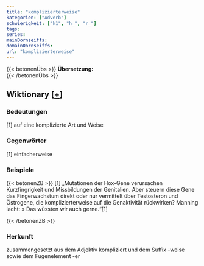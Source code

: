 ```yaml
---
title: "komplizierterweise"
kategorien: ["Adverb"]
schwierigkeit: ["k1", "h_", "r_"]
tags:
series:
mainDornseiffs:
domainDornseiffs:
url: "komplizierterweise"
---
```


{{< betonenÜbs >}}
**Übersetzung:**  
{{< /betonenÜbs >}}

## Wiktionary [[+](https://de.wiktionary.org/wiki/komplizierterweise)]

### Bedeutungen
[1] auf eine komplizierte Art und Weise  

### Gegenwörter
[1] einfacherweise  

### Beispiele
{{< betonenZB >}}
[1] „Mutationen der Hox-Gene verursachen Kurzfingrigkeit und Missbildungen der Genitalien. Aber steuern diese Gene das Fingerwachstum direkt oder nur vermittelt über Testosteron und Östrogene, die komplizierterweise auf die Genaktivität rückwirken? Manning lacht: » Das wüssten wir auch gerne.“[1]  

{{< /betonenZB >}}
### Herkunft
zusammengesetzt aus dem Adjektiv kompliziert und dem Suffix -weise sowie dem Fugenelement -er  


